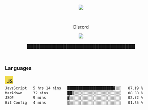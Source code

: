 <p align="center">
  <img src="https://share.dmca.gripe/EEtZKgXdFbg8aots.png">
</p>
‎<p align="center">Discord</p>

<p align="center">
  <img src="https://discord.c99.nl/widget/theme-2/287977955240706060.png">
</p>

<p align="center">████████████████████████████████████</p></br>

### Languages

<img align="left" alt="JavaScript" width="26px" src="https://raw.githubusercontent.com/github/explore/80688e429a7d4ef2fca1e82350fe8e3517d3494d/topics/javascript/javascript.png" /></br>

<!--START_SECTION:waka-->
```text
JavaScript   5 hrs 14 mins   █████████████████████▓░░░   87.19 % 
Markdown     32 mins         ██▒░░░░░░░░░░░░░░░░░░░░░░   08.88 % 
JSON         9 mins          ▓░░░░░░░░░░░░░░░░░░░░░░░░   02.52 % 
Git Config   4 mins          ▒░░░░░░░░░░░░░░░░░░░░░░░░   01.25 % 
```
<!--END_SECTION:waka-->
